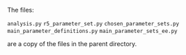 The files:

`analysis.py`
`r5_parameter_set.py`
`chosen_parameter_sets.py`
`main_parameter_definitions.py`
`main_parameter_sets_ee.py`

are a copy of the files in the parent directory.
